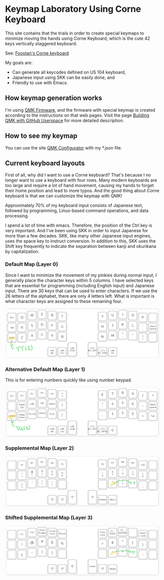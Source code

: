 <!-- -*- mode: markdown; coding: utf-8 -*- -->

# Keymap Laboratory Using Corne Keyboard

This site contains that the trials in order to create special keymaps
to minimize moving the hands using Corne Keyboard, which is the cute
42 keys vertically staggered keyboard.

See: [Foostan's Corne keyboard](https://github.com/foostan/crkbd/)

My goals are:

- Can generate all keycodes defined on US 104 keyboard,
- Japanese input using SKK can be easily done, and
- Friendly to use with Emacs.

## How keymap generation works

I'm using [QMK Firmware](https://docs.qmk.fm/),
and the firmware with special keymap is created
according to the instructions on that web pages.
Visit the page
[Building QMK with GitHub Userspace](https://docs.qmk.fm/#/newbs_building_firmware_workflow?id=building-qmk-with-github-userspace)
for more detailed description.

## How to see my keymap

You can use the site [QMK Configurator](https://config.qmk.fm/#/crkbd/rev1/LAYOUT_split_3x6_3)
with my *.json file.

## Current keyboard layouts

First of all, why did I want to use a Corne keyboard?
That's because I no longer want to use a keyboard with four rows.
Many modern keyboards are too large and require a lot of hand movement,
causing my hands to forget their home position and lead to more typos.
And the good thing about Corne keyboard is that we can customize the keymap with QMK!

Approximately 70% of my keyboard input consists of Japanese text,
followed by programming, Linux-based command operations, and data processing.

I spend a lot of time with emacs. Therefore, the position of the Ctrl key is very important.
And I've been using SKK in order to input Japanese for more than a few decades.
SKK, like many other Japanese input engines, uses the space key to instruct conversion.
In addition to this,
SKK uses the Shift key frequently to indicate the separation
between kanji and okurikana by capitalization.

### Default Map (Layer 0)

Since I want to minimize the movement of my pinkies during normal input,
I generally place the character keys within 5 columns.
I have selected keys that are essential for programming (including English input)
and Japanese input.
There are 30 keys that can be used to enter characters.
If we use the 26 letters of the alphabet, there are only 4 letters left.
What is important is what character keys are assigned to these remaining four.

![Layout 0](docs/L0.png "Layer 0")

### Alternative Default Map (Layer 1)

This is for entering numbers quickly like using number keypad.

![Layout 1](docs/L1.png "Layer 1")

### Supplemental Map (Layer 2)

![Layout 2](docs/L2.png "Layer 2")

### Shifted Supplemental Map (Layer 3)

![Layout 3](docs/L3.png "Layer 3")
